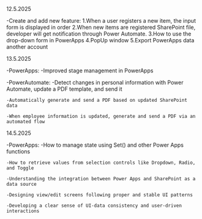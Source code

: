 12.5.2025

-Create and add new feature:
    1.When a user registers a new item, the input form is displayed in order
    2.When new items are registered SharePoint file, developer will get notification through Power Automate.
    3.How to use the drop-down form in PowerApps
    4.PopUp window
    5.Export PowerApps data another account

13.5.2025

-PowerApps:
    -Improved stage management in PowerApps


-PowerAutomate:
    -Detect changes in personal information with Power Automate, update a PDF template, and send it

    -Automatically generate and send a PDF based on updated SharePoint data

    -When employee information is updated, generate and send a PDF via an automated flow

14.5.2025

-PowerApps:
    -How to manage state using Set() and other Power Apps functions

    -How to retrieve values from selection controls like Dropdown, Radio, and Toggle

    -Understanding the integration between Power Apps and SharePoint as a data source

    -Designing view/edit screens following proper and stable UI patterns

    -Developing a clear sense of UI-data consistency and user-driven interactions

